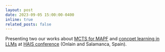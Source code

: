 ```yaml
---
layout: post
date: 2023-09-05 15:00:00-0400
inline: true
related_posts: false
---
```


Presenting two our works about <a href='https://link.springer.com/chapter/10.1007/978-3-031-40725-3_55'>MCTS for MAPF</a> and <a href='https://link.springer.com/chapter/10.1007/978-3-031-40725-3_56'>concpet learning in LLMs</a> at <a href='http://2023.haisconference.eu'>HAIS conference</a> (Onlain and Salamanca, Spain).
